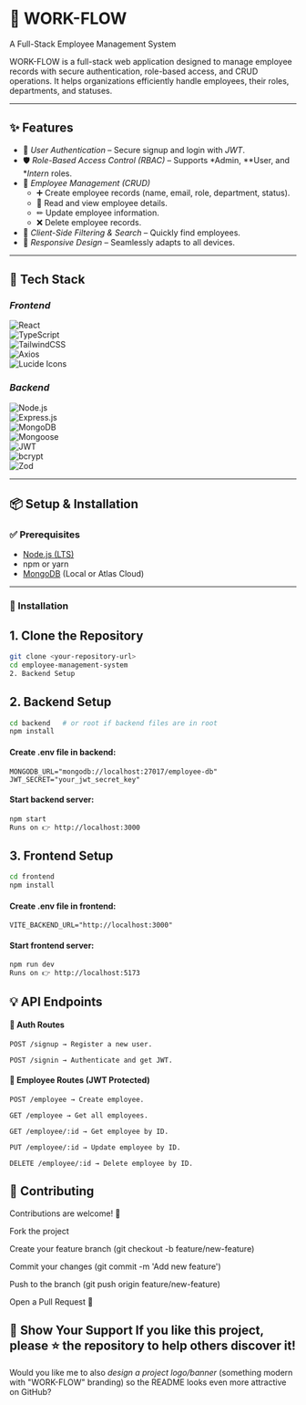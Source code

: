 # 🌟 WORK-FLOW  
A Full-Stack Employee Management System  

WORK-FLOW is a full-stack web application designed to manage employee records with secure authentication, role-based access, and CRUD operations. It helps organizations efficiently handle employees, their roles, departments, and statuses.  

---

## ✨ Features  

- 🔐 *User Authentication* – Secure signup and login with *JWT*.  
- 🛡 *Role-Based Access Control (RBAC)* – Supports *Admin, **User, and **Intern* roles.  
- 👥 *Employee Management (CRUD)*  
  - ➕ Create employee records (name, email, role, department, status).  
  - 📖 Read and view employee details.  
  - ✏ Update employee information.  
  - ❌ Delete employee records.  
- 🔎 *Client-Side Filtering & Search* – Quickly find employees.  
- 📱 *Responsive Design* – Seamlessly adapts to all devices.  

---

## 🚀 Tech Stack  

### *Frontend*  
![React](https://img.shields.io/badge/React-20232A?logo=react&logoColor=61DAFB)  
![TypeScript](https://img.shields.io/badge/TypeScript-007ACC?logo=typescript&logoColor=white)  
![TailwindCSS](https://img.shields.io/badge/TailwindCSS-06B6D4?logo=tailwindcss&logoColor=white)  
![Axios](https://img.shields.io/badge/Axios-5A29E4?logo=axios&logoColor=white)  
![Lucide Icons](https://img.shields.io/badge/Lucide-000000?logo=lucide&logoColor=white)  

### *Backend*  
![Node.js](https://img.shields.io/badge/Node.js-43853D?logo=node.js&logoColor=white)  
![Express.js](https://img.shields.io/badge/Express.js-000000?logo=express&logoColor=white)  
![MongoDB](https://img.shields.io/badge/MongoDB-4EA94B?logo=mongodb&logoColor=white)  
![Mongoose](https://img.shields.io/badge/Mongoose-880000?logo=mongoose&logoColor=white)  
![JWT](https://img.shields.io/badge/JWT-black?logo=jsonwebtokens)  
![bcrypt](https://img.shields.io/badge/bcrypt-35495E?logo=auth0&logoColor=white)  
![Zod](https://img.shields.io/badge/Zod-3066BE?logo=zod&logoColor=white)  

---

## 📦 Setup & Installation  

### ✅ Prerequisites  
- [Node.js (LTS)](https://nodejs.org/)  
- npm or yarn  
- [MongoDB](https://www.mongodb.com/) (Local or Atlas Cloud)  

---

### 🔧 Installation  

## 1. Clone the Repository  
```bash
git clone <your-repository-url>
cd employee-management-system
2. Backend Setup
```
## 2. Backend Setup
```bash
cd backend   # or root if backend files are in root
npm install
```
#### Create .env file in backend:
```env
MONGODB_URL="mongodb://localhost:27017/employee-db"
JWT_SECRET="your_jwt_secret_key"
```
#### Start backend server:
```bash
npm start
Runs on 👉 http://localhost:3000
```

## 3. Frontend Setup
```bash
cd frontend
npm install
```
#### Create .env file in frontend:

```env
VITE_BACKEND_URL="http://localhost:3000"
```
#### Start frontend server:

```bash
npm run dev
Runs on 👉 http://localhost:5173
```

## 💡 API Endpoints
#### 🔐 Auth Routes
```
POST /signup → Register a new user.

POST /signin → Authenticate and get JWT.
```
#### 👥 Employee Routes (JWT Protected)
```
POST /employee → Create employee.

GET /employee → Get all employees.

GET /employee/:id → Get employee by ID.

PUT /employee/:id → Update employee by ID.

DELETE /employee/:id → Delete employee by ID.
```

## 🤝 Contributing
Contributions are welcome! 🚀

Fork the project

Create your feature branch (git checkout -b feature/new-feature)

Commit your changes (git commit -m 'Add new feature')

Push to the branch (git push origin feature/new-feature)

Open a Pull Request 🎉

🌟 Show Your Support
If you like this project, please ⭐ the repository to help others discover it!
---

Would you like me to also *design a project logo/banner* (something modern with "WORK-FLOW" branding) so the README looks even more attractive on GitHub?
